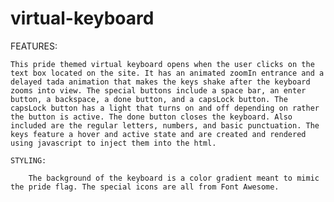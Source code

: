 # virtual-keyboard

FEATURES:

    This pride themed virtual keyboard opens when the user clicks on the text box located on the site. It has an animated zoomIn entrance and a delayed tada animation that makes the keys shake after the keyboard zooms into view. The special buttons include a space bar, an enter button, a backspace, a done button, and a capsLock button. The capsLock button has a light that turns on and off depending on rather the button is active. The done button closes the keyboard. Also included are the regular letters, numbers, and basic punctuation. The keys feature a hover and active state and are created and rendered using javascript to inject them into the html. 

    STYLING:

        The background of the keyboard is a color gradient meant to mimic the pride flag. The special icons are all from Font Awesome.